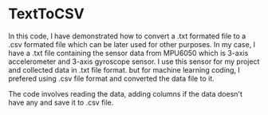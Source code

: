 # TextToCSV

In this code, I have demonstrated how to convert a .txt formated file to a .csv formated file which can be later used for other purposes. In my case, I have a .txt file containing the sensor data from MPU6050 which is 3-axis accelerometer and 3-axis gyroscope sensor. I use this sensor for my project and collected data in .txt file format. but for machine learning coding, I prefered using .csv file format and converted the data file to it.

The code involves reading the data, adding columns if the data doesn't have any and save it to .csv file.
